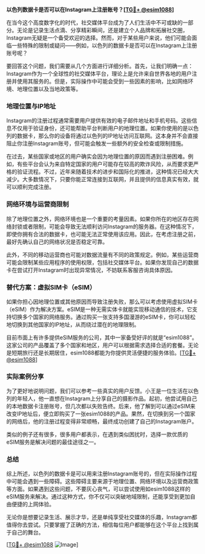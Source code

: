 **以色列数据卡是否可以在Instagram上注册账号？[[TG💪+ @esim1088](https://t.me/s/esim1088)]**

在当今这个高度数字化的时代，社交媒体平台成为了人们生活中不可或缺的一部分。无论是记录生活点滴、分享精彩瞬间，还是建立个人品牌和拓展社交圈，Instagram无疑是一个备受欢迎的选择。然而，对于某些用户来说，他们可能会面临一些特殊的限制或疑问——例如，以色列的数据卡是否可以在Instagram上注册账号呢？

要回答这个问题，我们需要从几个方面进行详细分析。首先，让我们明确一点：Instagram作为一个全球性的社交媒体平台，理论上是允许来自世界各地的用户注册并使用其服务的。但是，实际操作中可能会受到一些因素的影响，比如网络环境、地理位置以及当地政策等。

### 地理位置与IP地址

Instagram的注册过程通常需要用户提供有效的电子邮件地址和手机号码。这些信息不仅用于验证身份，还可能帮助平台判断用户的地理位置。如果你使用的是以色列的数据卡，那么你的设备将通过以色列的IP地址访问互联网。这本身并不会直接阻止你注册Instagram账号，但可能会触发一些额外的安全检查或限制措施。

在过去，某些国家或地区的用户确实会因为地理位置的原因而遇到注册困难。例如，有些平台会认为来自特定国家的用户可能存在较高的欺诈风险，从而要求更严格的验证流程。不过，近年来随着技术的进步和国际化的推进，这种情况已经大大减少。大多数情况下，只要你能正常连接到互联网，并且提供的信息真实有效，就可以顺利完成注册。

### 网络环境与运营商限制

除了地理位置之外，网络环境也是一个重要的考量因素。如果你所在的地区存在网络封锁或者限制，可能会导致无法顺利访问Instagram的服务器。在这种情况下，即使你拥有合法的数据卡，也可能无法正常使用该应用。因此，在考虑注册之前，最好先确认自己的网络状况是否稳定可靠。

此外，不同的移动运营商也可能对数据流量有不同的政策规定。例如，某些运营商可能会限制某些应用程序的使用权限，包括社交媒体平台。如果你发现自己的数据卡在尝试打开Instagram时出现异常情况，不妨联系客服咨询具体原因。

### 替代方案：虚拟SIM卡（eSIM）

如果你担心因地理位置或其他原因而导致注册失败，那么可以考虑使用虚拟SIM卡（eSIM）作为解决方案。eSIM是一种无需实体卡就能实现移动通信的技术，它支持切换多个国家的网络服务。通过购买一张支持多国漫游的eSIM卡，你可以轻松地切换到其他国家的IP地址，从而绕过潜在的地理限制。

目前市面上有许多提供eSIM服务的公司，其中一家备受好评的就是“esim1088”。这家公司的产品覆盖了多个国家和地区，用户可以根据需求选择合适的套餐。无论是短期旅行还是长期居住，esim1088都能为你提供灵活便捷的服务体验。[[TG💪+ @esim1088](https://t.me/s/esim1088)]

### 实际案例分享

为了更好地说明问题，我们可以参考一些真实的用户反馈。小王是一位生活在以色列的年轻人，他一直想在Instagram上分享自己的摄影作品。起初，他尝试用自己的本地数据卡注册账号，但几次都以失败告终。后来，他了解到可以通过eSIM来改变IP地址后，便立即购买了一张esim1088的产品。果然，在切换到另一个国家的网络后，他的注册过程变得非常顺畅，最终成功创建了自己的Instagram账户。

类似的例子还有很多，很多用户都表示，在遇到类似困扰时，选择一款优质的eSIM服务是解决问题的最佳途径之一。

### 总结

综上所述，以色列的数据卡是可以用来注册Instagram账号的，但在实际操作过程中可能会遇到一些障碍。这些障碍主要来源于地理位置、网络环境以及运营商政策等方面。如果遇到这些问题，不要灰心丧气，可以尝试使用如esim1088这样的eSIM服务来解决。通过这种方式，你不仅可以突破地域限制，还能享受到更加自由便捷的上网体验。

无论你是想要记录生活、展示才华，还是单纯享受社交媒体的乐趣，Instagram都值得你去尝试。只要掌握了正确的方法，相信每位用户都能够在这个平台上找到属于自己的舞台。

[[TG💪+ @esim1088](https://t.me/s/esim1088) ![Image](https://i.postimg.cc/4NQfJmqS/Snipaste-2025-05-13-00-14-12.png)]